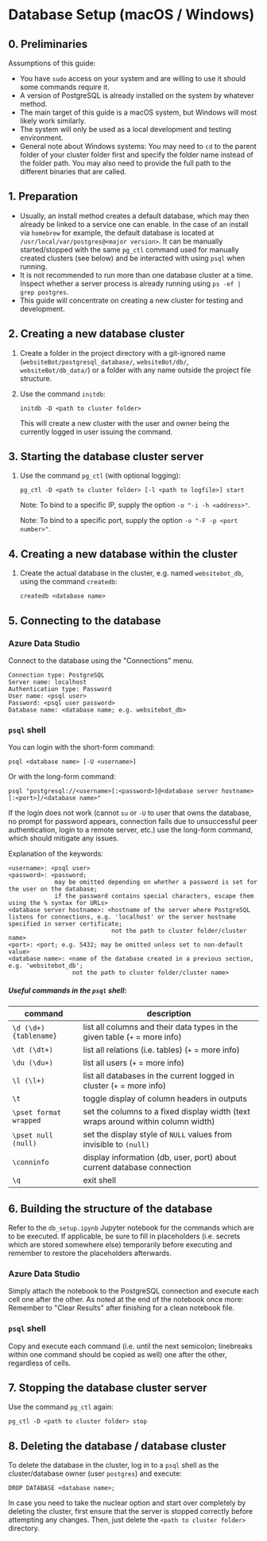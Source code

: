 # Database Setup (macOS / Windows)



## 0. Preliminaries

Assumptions of this guide:

- You have `sudo` access on your system and are willing to use it should some commands require it.
- A version of PostgreSQL is already installed on the system by whatever method.
- The main target of this guide is a macOS system, but Windows will most likely work similarly.
- The system will only be used as a local development and testing environment.
- General note about Windows systems: You may need to `cd` to the parent folder of your cluster folder first and specify the folder name instead of the folder path. You may also need to provide the full path to the different binaries that are called.




## 1. Preparation

- Usually, an install method creates a default database, which may then already be linked to a service one can enable. In the case of an install via `homebrew` for example, the default database is located at `/usr/local/var/postgres@<major version>`. It can be manually started/stopped with the same `pg_ctl` command  used for manually created clusters (see below) and be interacted with using `psql` when running.
- It is not recommended to run more than one database cluster at a time. Inspect whether a server process is already running using `ps -ef | grep postgres`.
- This guide will concentrate on creating a new cluster for testing and development.



## 2. Creating a new database cluster

1. Create a folder in the project directory with a git-ignored name (`websiteBot/postgresql_database/`, `websiteBot/db/`, `websiteBot/db_data/`) or a folder with any name outside the project file structure.

2. Use the command `initdb`:

   ```shell
   initdb -D <path to cluster folder>
   ```

   This will create a new cluster with the user and owner being the currently logged in user issuing the command.



## 3. Starting the database cluster server

1. Use the command `pg_ctl` (with optional logging):

   ```shell
   pg_ctl -D <path to cluster folder> [-l <path to logfile>] start
   ```

   Note: To bind to a specific IP, supply the option `-o "-i -h <address>"`.

   Note: To bind to a specific port, supply the option `-o "-F -p <port number>"`.



## 4. Creating a new database within the cluster

1. Create the actual database in the cluster, e.g. named `websitebot_db`, using the command `createdb`:

   ```shell
   createdb <database name>
   ```



## 5. Connecting to the database

### Azure Data Studio

Connect to the database using the "Connections" menu.

```
Connection type: PostgreSQL
Server name: localhost
Authentication type: Password
User name: <psql user>
Password: <psql user password>
Database name: <database name; e.g. websitebot_db>
```

### `psql` shell

You can login with the short-form command:

```shell
psql <database name> [-U <username>]
```

Or with the long-form command:

```shell
psql "postgresql://<username>[:<password>]@<database server hostname>[:<port>]/<database name>"
```

If the login does not work (cannot `su` or `-U` to user that owns the database, no prompt for password appears, connection fails due to unsuccessful peer authentication, login to a remote server, etc.) use the long-form command, which should mitigate any issues.

Explanation of the keywords:

```
<username>: <psql user>
<password>: <password;
             may be omitted depending on whether a password is set for the user on the database;
             if the password contains special characters, escape them using the % syntax for URLs>
<database server hostname>: <hostname of the server where PostgreSQL listens for connections, e.g. 'localhost' or the server hostname specified in server certificate;
                             not the path to cluster folder/cluster name>
<port>: <port; e.g. 5432; may be omitted unless set to non-default value>
<database name>: <name of the database created in a previous section, e.g. 'websitebot_db';
                  not the path to cluster folder/cluster name>
```

##### Useful commands in the `psql` shell:

| command | description |
| --- | --- |
| `\d (\d+) {tablename}` | list all columns and their data types in the given table (`+` = more info) |
| `\dt (\dt+)` | list all relations (i.e. tables) (`+` = more info) |
| `\du (\du+)` | list all users (`+` = more info) |
| `\l (\l+)` | list all databases in the current logged in cluster (`+` = more info) |
| `\t` | toggle display of column headers in outputs |
| `\pset format wrapped` | set the columns to a fixed display width (text wraps around within column width) |
| `\pset null (null)` | set the display style of `NULL` values from invisible to `(null)` |
| `\conninfo` | display information (db, user, port) about current database connection |
| `\q` | exit shell |



## 6. Building the structure of the database

Refer to the `db_setup.ipynb` Jupyter notebook for the commands which are to be executed. If applicable, be sure to fill in placeholders (i.e. secrets which are stored somewhere else) temporarily before executing and remember to restore the placeholders afterwards.

### Azure Data Studio

Simply attach the notebook to the PostgreSQL connection and execute each cell one after the other. As noted at the end of the notebook once more: Remember to "Clear Results" after finishing for a clean notebook file.

### `psql` shell

Copy and execute each command (i.e. until the next semicolon; linebreaks within one command should be copied as well) one after the other, regardless of cells.



## 7. Stopping the database cluster server

Use the command `pg_ctl` again:

```shell
pg_ctl -D <path to cluster folder> stop
```



## 8. Deleting the database / database cluster

To delete the database in the cluster, log in to a `psql` shell as the cluster/database owner (user `postgres`) and execute:

```postgresql
DROP DATABASE <database name>;
```

In case you need to take the nuclear option and start over completely by deleting the cluster, first ensure that the server is stopped correctly before attempting any changes. Then, just delete the `<path to cluster folder>` directory.

